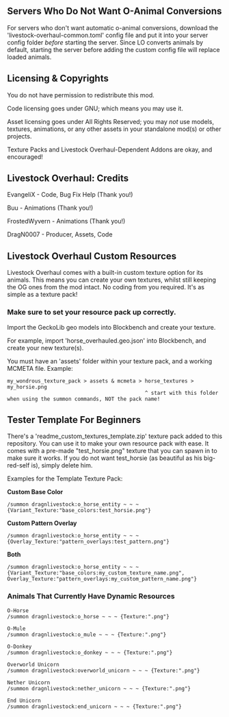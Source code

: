 ## Servers Who Do Not Want O-Animal Conversions
For servers who don't want automatic o-animal conversions,
download the 'livestock-overhaul-common.toml' config file
and put it into your server config folder *before*
starting the server. Since LO converts animals by default,
starting the server before adding the custom config file
will replace loaded animals.

## Licensing & Copyrights

You do not have permission to redistribute this mod. 

Code licensing goes under GNU; which means you may use it.

Asset licensing goes under All Rights Reserved; 
you may *not* use models, textures, animations, or any other assets in your standalone mod(s) or other projects.

Texture Packs and Livestock Overhaul-Dependent Addons are okay, and encouraged!


## Livestock Overhaul: Credits

EvangeliX - Code, Bug Fix Help (Thank you!)

Buu - Animations (Thank you!)

FrostedWyvern - Animations (Thank you!)

DragN0007 - Producer, Assets, Code

## Livestock Overhaul Custom Resources
Livestock Overhaul comes with a built-in custom texture option for its animals.
This means you can create your own textures, whilst still keeping the OG ones from the mod intact.
No coding from you required. It's as simple as a texture pack!

### Make sure to set your resource pack up correctly.
Import the GeckoLib geo models into Blockbench and create your texture.

For example, import 'horse_overhauled.geo.json' into Blockbench, and create your new texture(s).

You must have an 'assets' folder within your texture pack, and a working MCMETA file. Example:

```
my_wondrous_texture_pack > assets & mcmeta > horse_textures > my_horsie.png
                                             ^ start with this folder when using the summon commands, NOT the pack name!
```

## Tester Template For Beginners

There's a 'readme_custom_textures_template.zip' texture pack added to this repository. You can use it to make your own
resource pack with ease. It comes with a pre-made "test_horsie.png" texture that you can spawn in to make sure it works.
If you do not want test_horsie (as beautiful as his big-red-self is), simply delete him. 

Examples for the Template Texture Pack:

**Custom Base Color**
```
/summon dragnlivestock:o_horse_entity ~ ~ ~ {Variant_Texture:"base_colors:test_horsie.png"} 
```
**Custom Pattern Overlay**
```
/summon dragnlivestock:o_horse_entity ~ ~ ~ {Overlay_Texture:"pattern_overlays:test_pattern.png"} 
```
**Both**
```
/summon dragnlivestock:o_horse_entity ~ ~ ~ {Variant_Texture:"base_colors:my_custom_texture_name.png", Overlay_Texture:"pattern_overlays:my_custom_pattern_name.png"}
```

### Animals That Currently Have Dynamic Resources

```
O-Horse
/summon dragnlivestock:o_horse ~ ~ ~ {Texture:".png"}

O-Mule
/summon dragnlivestock:o_mule ~ ~ ~ {Texture:".png"}

O-Donkey
/summon dragnlivestock:o_donkey ~ ~ ~ {Texture:".png"}

Overworld Unicorn
/summon dragnlivestock:overworld_unicorn ~ ~ ~ {Texture:".png"}

Nether Unicorn
/summon dragnlivestock:nether_unicorn ~ ~ ~ {Texture:".png"}

End Unicorn
/summon dragnlivestock:end_unicorn ~ ~ ~ {Texture:".png"}
```
